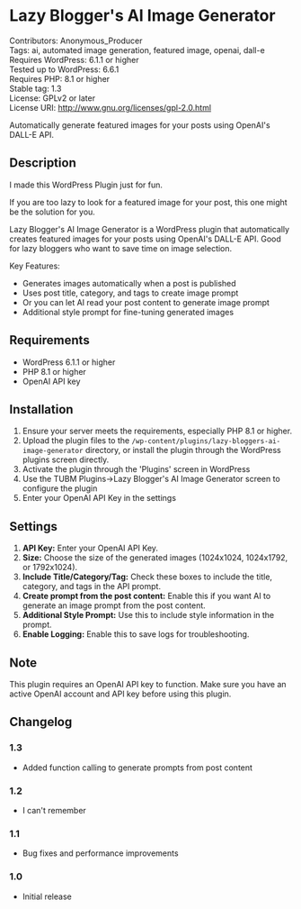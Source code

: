 # Lazy Blogger's AI Image Generator
Contributors: Anonymous_Producer  
Tags: ai, automated image generation, featured image, openai, dall-e  
Requires WordPress: 6.1.1 or higher  
Tested up to WordPress: 6.6.1  
Requires PHP: 8.1 or higher  
Stable tag: 1.3  
License: GPLv2 or later  
License URI: http://www.gnu.org/licenses/gpl-2.0.html

Automatically generate featured images for your posts using OpenAI's DALL-E API.

## Description

I made this WordPress Plugin just for fun. 

If you are too lazy to look for a featured image for your post, this one might be the solution for you.

Lazy Blogger's AI Image Generator is a WordPress plugin that automatically creates featured images for your posts using OpenAI's DALL-E API. Good for lazy bloggers who want to save time on image selection.

Key Features:
* Generates images automatically when a post is published
* Uses post title, category, and tags to create image prompt
* Or you can let AI read your post content to generate image prompt
* Additional style prompt for fine-tuning generated images

## Requirements

* WordPress 6.1.1 or higher
* PHP 8.1 or higher
* OpenAI API key

## Installation

1. Ensure your server meets the requirements, especially PHP 8.1 or higher.
2. Upload the plugin files to the `/wp-content/plugins/lazy-bloggers-ai-image-generator` directory, or install the plugin through the WordPress plugins screen directly.
3. Activate the plugin through the 'Plugins' screen in WordPress
4. Use the TUBM Plugins->Lazy Blogger's AI Image Generator screen to configure the plugin
5. Enter your OpenAI API Key in the settings

## Settings

1. **API Key:** Enter your OpenAI API Key.
2. **Size:** Choose the size of the generated images (1024x1024, 1024x1792, or 1792x1024).
3. **Include Title/Category/Tag:** Check these boxes to include the title, category, and tags in the API prompt.
4. **Create prompt from the post content:** Enable this if you want AI to generate an image prompt from the post content.
5. **Additional Style Prompt:** Use this to include style information in the prompt.
6. **Enable Logging:** Enable this to save logs for troubleshooting.

## Note

This plugin requires an OpenAI API key to function. Make sure you have an active OpenAI account and API key before using this plugin.

## Changelog

### 1.3
* Added function calling to generate prompts from post content

### 1.2
* I can't remember

### 1.1
* Bug fixes and performance improvements

### 1.0
* Initial release